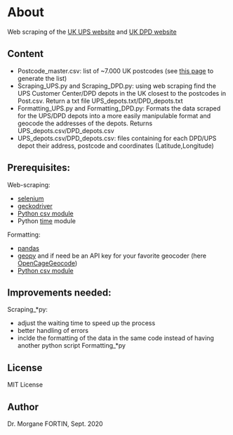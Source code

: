 # About
Web scraping of the [UK UPS website](https://www.ups.com/dropoff/) and [UK DPD website](https://www.dpd.co.uk/apps/depotfinder/index.jsp)


## Content
* Postcode_master.csv: list of ~7.000 UK postcodes (see [this page](https://github.com/ganetin/UK_postcodes) to generate the list)
* Scraping_UPS.py and Scraping_DPD.py: using web scraping find the UPS Customer Center/DPD depots in the UK closest to the postcodes in Post.csv. Return a txt file UPS_depots.txt/DPD_depots.txt
* Formatting_UPS.py and Formatting_DPD.py: Formats the data scraped for the UPS/DPD depots into a more easily manipulable format and geocode the addresses of the depots. Returns UPS_depots.csv/DPD_depots.csv
* UPS_depots.csv/DPD_depots.csv: files containing for each DPD/UPS depot their address, postcode and coordinates (Latitude,Longitude)

## Prerequisites:
Web-scraping: 
* [selenium](https://selenium-python.readthedocs.io/)
* [geckodriver](https://pypi.org/project/geckodriver-autoinstaller/)
* [Python csv module](https://docs.python.org/3/library/csv.html)
* Python [time](https://docs.python.org/3/library/time.html) module

Formatting:
* [pandas](https://pandas.pydata.org/)
* [geopy](https://geopy.readthedocs.io/en/stable/) and if need be an API key for your favorite geocoder (here [OpenCageGeocode](https://opencagedata.com/))
* [Python csv module](https://docs.python.org/3/library/csv.html)


## Improvements needed:
Scraping_*py:
* adjust the waiting time to speed up the process
* better handling of errors
* inclde the formatting of the data in the same code instead of having another python script Formatting_*py

## License
MIT License

## Author
Dr. Morgane FORTIN, Sept. 2020
